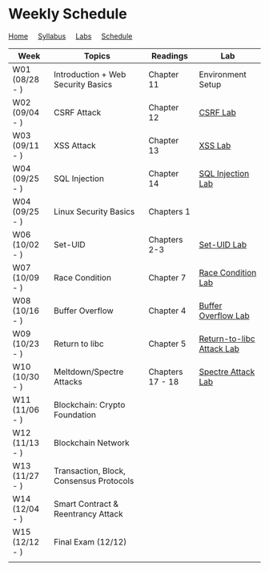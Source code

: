 # Weekly Schedule

[Home](./index.md) &nbsp;&nbsp;&nbsp; [Syllabus](./syllabus.md)  &nbsp;&nbsp;&nbsp; [Labs](./labs.md) &nbsp;&nbsp;&nbsp; [Schedule](./schedule.md)

| Week         | Topics | Readings  |  Lab |  
| ---          | ---    | --- | --- |
|W01 (08/28 - ) | Introduction + Web Security Basics| Chapter 11 | Environment Setup | 
|W02 (09/04 - ) | CSRF Attack | Chapter 12 | [CSRF Lab](./labs.md) | 
|W03 (09/11 - ) | XSS Attack  | Chapter 13 | [XSS Lab](./labs.md) | 
|W04 (09/25 - ) | SQL Injection  | Chapter 14 | [SQL Injection Lab](./labs.md) |
|W04 (09/25 - ) | Linux Security Basics | Chapters 1 | |
|W06 (10/02 - ) | Set-UID | Chapters 2-3 | [Set-UID Lab](./labs.md) |
|W07 (10/09 - ) | Race Condition  | Chapter 7 | [Race Condition Lab](./labs.md) |
|W08 (10/16 - ) | Buffer Overflow | Chapter 4 | [Buffer Overflow Lab](./labs.md) |
|W09 (10/23 - ) | Return to libc  | Chapter 5 | [Return-to-libc Attack Lab](./labs.md) |
|W10 (10/30 - ) | Meltdown/Spectre Attacks  | Chapters 17 - 18 | [Spectre Attack Lab](./labs.md) |
|W11 (11/06 - ) | Blockchain: Crypto Foundation      | |   |
|W12 (11/13 - ) | Blockchain Network    | |   |
|W13 (11/27 - ) | Transaction, Block, Consensus Protocols   | |   |
|W14 (12/04 - ) | Smart Contract & Reentrancy Attack | |   |
|W15 (12/12 - ) | Final Exam (12/12) | |   |
|||||
